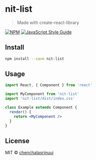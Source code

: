 # nit-list

> Made with create-react-library

[![NPM](https://img.shields.io/npm/v/nit-list.svg)](https://www.npmjs.com/package/nit-list) [![JavaScript Style Guide](https://img.shields.io/badge/code_style-standard-brightgreen.svg)](https://standardjs.com)

## Install

```bash
npm install --save nit-list
```

## Usage

```jsx
import React, { Component } from 'react'

import MyComponent from 'nit-list'
import 'nit-list/dist/index.css'

class Example extends Component {
  render() {
    return <MyComponent />
  }
}
```

## License

MIT © [chenchalasrinuui](https://github.com/chenchalasrinuui)
